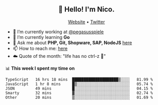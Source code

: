 <h2 align="center">👋 Hello! I'm Nico.</h2>
<p align="center">
  <a href="https://gruselhaus.com">Website</a> •
  <a href="https://twitter.com/NicoFinkernagel">Twitter</a>
</p>


- 🔭 I’m currently working at [@pegasusspiele](https://github.com/pegasusspiele)
- 🌱 I’m currently learning **Go**
- 💬 Ask me about **PHP, Git, Shopware, SAP, NodeJS** [here](https://github.com/gruselhaus/gruselhaus/issues)
- 📫 How to reach me: [here](https://github.com/gruselhaus/gruselhaus/issues)
- ☁️ Quote of the month: "life has no ctrl-z 🌴"

📊 **This week I spent my time on**
<!--START_SECTION:waka-->
```text
TypeScript   16 hrs 18 mins  ████████████████████▒░░░░   81.99 % 
JavaScript   1 hr 8 mins     █▒░░░░░░░░░░░░░░░░░░░░░░░   05.74 % 
JSON         49 mins         █░░░░░░░░░░░░░░░░░░░░░░░░   04.15 % 
Smarty       32 mins         ▓░░░░░░░░░░░░░░░░░░░░░░░░   02.74 % 
Other        20 mins         ▒░░░░░░░░░░░░░░░░░░░░░░░░   01.69 % 
```
<!--END_SECTION:waka-->
